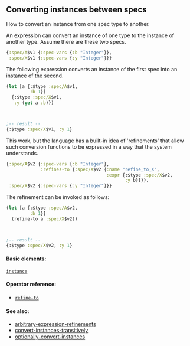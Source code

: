 <!---
  This markdown file was generated. Do not edit.
  -->

## Converting instances between specs

How to convert an instance from one spec type to another.

An expression can convert an instance of one type to the instance of another type. Assume there are these two specs.

```clojure
{:spec/A$v1 {:spec-vars {:b "Integer"}},
 :spec/X$v1 {:spec-vars {:y "Integer"}}}
```

The following expression converts an instance of the first spec into an instance of the second.

```clojure
(let [a {:$type :spec/A$v1,
         :b 1}]
  {:$type :spec/X$v1,
   :y (get a :b)})



;-- result --
{:$type :spec/X$v1, :y 1}
```

This work, but the language has a built-in idea of 'refinements' that allow such conversion functions to be expressed in a way that the system understands.

```clojure
{:spec/A$v2 {:spec-vars {:b "Integer"},
             :refines-to {:spec/X$v2 {:name "refine_to_X",
                                      :expr {:$type :spec/X$v2,
                                             :y b}}}},
 :spec/X$v2 {:spec-vars {:y "Integer"}}}
```

The refinement can be invoked as follows:

```clojure
(let [a {:$type :spec/A$v2,
         :b 1}]
  (refine-to a :spec/X$v2))



;-- result --
{:$type :spec/X$v2, :y 1}
```

#### Basic elements:

[`instance`](../halite-basic-syntax-reference.md#instance)

#### Operator reference:

* [`refine-to`](../halite-full-reference.md#refine-to)


#### See also:

* [arbitrary-expression-refinements](arbitrary-expression-refinements.md)
* [convert-instances-transitively](convert-instances-transitively.md)
* [optionally-convert-instances](optionally-convert-instances.md)


